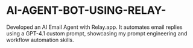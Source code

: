 # AI-AGENT-BOT-USING-RELAY-
Developed an AI Email Agent with Relay.app. It automates email replies using a GPT-4.1 custom prompt, showcasing my prompt engineering and workflow automation skills.
